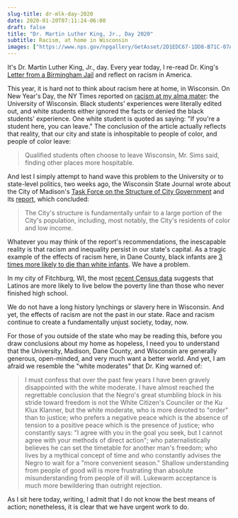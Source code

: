 ```yaml
---
slug-title: dr-mlk-day-2020
date: 2020-01-20T07:11:24-06:00
draft: false
title: "Dr. Martin Luther King, Jr., Day 2020"
subtitle: Racism, at home in Wisconsin
images: ["https://www.nps.gov/npgallery/GetAsset/2D1EDC67-1DD8-B71C-07A24187B604702D/proxy/hires"]
---
```


It's Dr. Martin Luther King, Jr., day. Every year today, I re-read Dr. King's [Letter from a Birmingham Jail](https://www.africa.upenn.edu/Articles_Gen/Letter_Birmingham.html) and reflect on racism in America.

This year, it is hard not to think about racism here at home, in Wisconsin. On New Year's Day, the NY Times reported on [racism at my alma mater](https://www.nytimes.com/2020/01/01/us/university-of-wisconsin-race-video.html): the University of Wisconsin. Black students' experiences were literally edited out, and white students either ignored the facts or denied the black students' experience. One white student is quoted as saying: "If you're a student here, you can leave." The conclusion of the article actually reflects that reality, that our city and state is inhospitable to people of color, and people of color leave:

>  Qualified students often choose to leave Wisconsin, Mr. Sims said, finding other places more hospitable.

And lest I simply attempt to hand wave this problem to the University or to state-level politics, two weeks ago, the Wisconsin State Journal wrote about the City of Madison's [Task Force on the Structure of City Government](https://madison.com/ct/news/local/govt-and-politics/report-finds-madison-s-government-structure-fundamentally-unfair-to-minorities/article_6aaff993-22f4-56d4-a028-f987a3f032ae.html) and its [report](https://madison.legistar.com/View.ashx?M=F&ID=7976257&GUID=F1BF7A58-6435-40C1-AEFF-50453154A399), which concluded:

> The City's structure is fundamentally unfair to a large portion of the City's population, including, most notably, the City's residents of color and low income.

Whatever you may think of the report's recommendations, the inescapable reality is that racism and inequality persist in our state's capital. As a tragic example of the effects of racism here, in Dane County, black infants are [3 times more likely to die than white infants](https://madison.com/wsj/news/local/health-med-fit/stress-racism-behind-poor-outcomes-for-black-babies-in-dane/article_ba16e40b-ca16-5028-b19d-29d3e41e152f.html). We have a problem.

In my city of Fitchburg, WI, the most [recent Census data](https://data.census.gov/cedsci/table?q=&g=0600000US5502525950&table=S1701&tid=ACSST5Y2018.S1701&hidePreview=true&vintage=2018&layer=countysubdivision&cid=DP05_0001E&lastDisplayedRow=43&mode=) suggests that Latinos are more likely to live below the poverty line than those who never finished high school.

We do not have a long history lynchings or slavery here in Wisconsin. And yet, the effects of racism are not the past in our state. Race and racism continue to create a fundamentally unjust society, today, now.

For those of you outside of the state who may be reading this, before you draw conclusions about my home as hopeless, I need you to understand that the University, Madison, Dane County, and Wisconsin are generally generous, open-minded, and very much want a better world. And yet, I am afraid we resemble the "white moderates" that Dr. King warned of:

> I must confess that over the past few years I have been gravely disappointed with the white moderate. I have almost reached the regrettable conclusion that the Negro's great stumbling block in his stride toward freedom is not the White Citizen's Counciler or the Ku Klux Klanner, but the white moderate, who is more devoted to "order" than to justice; who prefers a negative peace which is the absence of tension to a positive peace which is the presence of justice; who constantly says: "I agree with you in the goal you seek, but I cannot agree with your methods of direct action"; who paternalistically believes he can set the timetable for another man's freedom; who lives by a mythical concept of time and who constantly advises the Negro to wait for a "more convenient season." Shallow understanding from people of good will is more frustrating than absolute misunderstanding from people of ill will. Lukewarm acceptance is much more bewildering than outright rejection.

As I sit here today, writing, I admit that I do not know the best means of action; nonetheless, it is clear that we have urgent work to do. 
